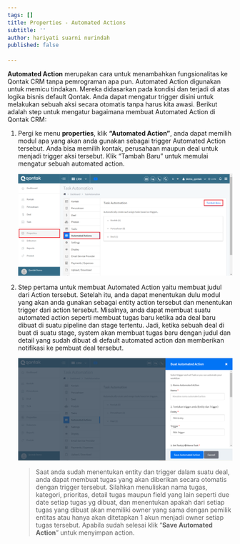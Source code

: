 ```yaml
---
tags: []
title: Properties - Automated Actions
subtitle: ''
author: hariyati suarni nurindah
published: false

---
```

**Automated Action** merupakan cara untuk menambahkan fungsionalitas ke Qontak CRM tanpa pemrograman apa pun. Automated Action digunakan untuk memicu tindakan. Mereka didasarkan pada kondisi dan terjadi di atas logika bisnis default Qontak. Anda dapat mengatur trigger disini untuk melakukan sebuah aksi secara otomatis tanpa harus kita awasi. Berikut adalah step untuk mengatur bagaimana membuat Automated Action di Qontak CRM:

1. Pergi ke menu **properties**, klik **“Automated Action”**, anda dapat memilih modul apa yang akan anda gunakan sebagai trigger Automated Action tersebut. Anda bisa memilih kontak, perusahaan maupun deal untuk menjadi trigger aksi tersebut. Klik “Tambah Baru” untuk memulai mengatur sebuah automated action.

   ![](/uploads/properties-ato1.PNG)
2. Step pertama untuk membuat Automated Action yaitu membuat judul dari Action tersebut. Setelah itu, anda dapat menentukan dulu modul yang akan anda gunakan sebagai entity action tersebut dan menentukan trigger dari action tersebut. Misalnya, anda dapat membuat suatu automated action seperti membuat tugas baru ketika ada deal baru dibuat di suatu pipeline dan stage tertentu. Jadi, ketika sebuah deal di buat di suatu stage, system akan membuat tugas baru dengan judul dan detail yang sudah dibuat di default automated action dan memberikan notifikasi ke pembuat deal tersebut.

   ![](/uploads/properties-ato2.PNG)

   > Saat anda sudah menentukan entity dan trigger dalam suatu deal, anda dapat membuat tugas yang akan diberikan secara otomatis dengan trigger tersebut. Silahkan menuliskan nama tugas, kategori, prioritas, detail tugas maupun field yang lain seperti due date setiap tugas yg dibuat, dan menentukan apakah dari setiap tugas yang dibuat akan memiliki owner yang sama dengan pemilik entitas atau hanya akan ditetapkan 1 akun menjadi owner setiap tugas tersebut. Apabila sudah selesai klik “**Save Automated Action**” untuk menyimpan action.